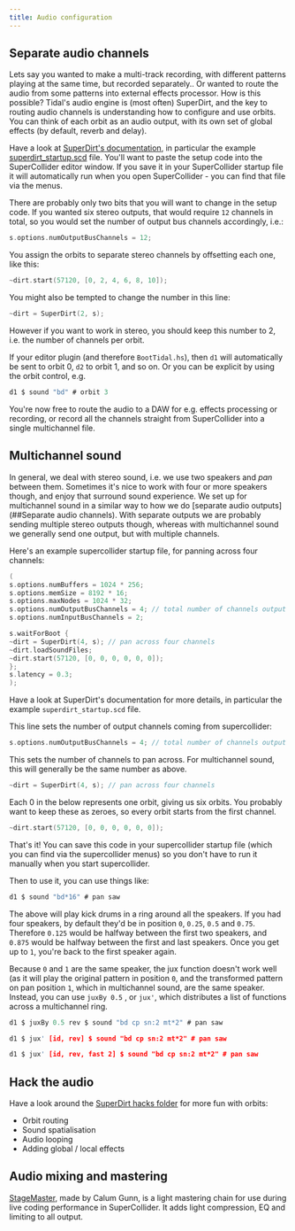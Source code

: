 ```yaml
---
title: Audio configuration
---
```


## Separate audio channels 

Lets say you wanted to make a multi-track recording, with different patterns playing at the same time, but recorded separately.. Or wanted to route the audio from some patterns into external effects processor. How is this possible? Tidal's audio engine is (most often) SuperDirt, and the key to routing audio channels is understanding how to configure and use orbits. You can think of each orbit as an audio output, with its own set of global effects (by default, reverb and delay).

Have a look at [SuperDirt's documentation](https://github.com/musikinformatik/SuperDirt), in particular the example
[superdirt_startup.scd](https://github.com/musikinformatik/SuperDirt/blob/develop/superdirt_startup.scd)
file. You'll want to paste the setup code into the SuperCollider editor
window. If you save it in your SuperCollider startup file it will
automatically run when you open SuperCollider - you can find that file
via the menus.

There are probably only two bits that you will want to change in the
setup code. If you wanted six stereo outputs, that would require `12`
channels in total, so you would set the number of output bus channels
accordingly, i.e.:
```c
s.options.numOutputBusChannels = 12;
```

You assign the orbits to separate stereo channels by offsetting each
one, like this:
```c
~dirt.start(57120, [0, 2, 4, 6, 8, 10]);
```
You might also be tempted to change the number in this line:

```c
~dirt = SuperDirt(2, s);
```

However if you want to work in stereo, you should keep this number to 2,
i.e. the number of channels per orbit.

If your editor plugin (and therefore ```BootTidal.hs```), then `d1` will automatically be sent to orbit 0, `d2` to orbit 1, and so on. Or you can be explicit by using the orbit control, e.g.
```c
d1 $ sound "bd" # orbit 3
```

You're now free to route the audio to a DAW for e.g. effects processing
or recording, or record all the channels straight from SuperCollider
into a single multichannel file. 

## Multichannel sound

In general, we deal with stereo sound, i.e. we use two speakers and *pan* between them. Sometimes it's nice to work with four or more speakers though, and enjoy that surround sound experience. We set up for multichannel sound in a similar way to how we do [separate audio outputs](##Separate audio channels). With separate outputs we are probably sending multiple stereo outputs though, whereas with multichannel sound we generally send one output, but with multiple channels.

Here's an example supercollider startup file, for panning across four channels:


```c
(
s.options.numBuffers = 1024 * 256;
s.options.memSize = 8192 * 16;
s.options.maxNodes = 1024 * 32;
s.options.numOutputBusChannels = 4; // total number of channels output 
s.options.numInputBusChannels = 2;

s.waitForBoot {
~dirt = SuperDirt(4, s); // pan across four channels
~dirt.loadSoundFiles;
~dirt.start(57120, [0, 0, 0, 0, 0, 0]);
};
s.latency = 0.3;
);
```

Have a look at SuperDirt's documentation for more details, in particular the example `superdirt_startup.scd` file.

This line sets the number of output channels coming from supercollider:

```c
s.options.numOutputBusChannels = 4; // total number of channels output 
```

This sets the number of channels to pan across. For multichannel sound, this will generally be the same number as above.

```c
~dirt = SuperDirt(4, s); // pan across four channels
```

Each 0 in the below represents one orbit, giving us six orbits. You probably want to keep these as zeroes, so every orbit starts from the first channel.

```c
~dirt.start(57120, [0, 0, 0, 0, 0, 0]);
```

That's it! You can save this code in your supercollider startup file (which you can find via the supercollider menus) so you don't have to run it manually when you start supercollider.

Then to use it, you can use things like:

```c
d1 $ sound "bd*16" # pan saw
```

The above will play kick drums in a ring around all the speakers. If you had four speakers, by default they'd be in position `0`, `0.25`, `0.5` and `0.75`. Therefore `0.125` would be halfway between the first two speakers, and `0.875` would be halfway between the first and last speakers. Once you get up to `1`, you're back to the first speaker again.

Because `0` and `1` are the same speaker, the jux function doesn't work well (as it will play the original pattern in position `0`, and the transformed pattern on pan position `1`, which in multichannel sound, are the same speaker. Instead, you can use `juxBy 0.5` , or `jux'`, which distributes a list of functions across a multichannel ring.

```c
d1 $ juxBy 0.5 rev $ sound "bd cp sn:2 mt*2" # pan saw

d1 $ jux' [id, rev] $ sound "bd cp sn:2 mt*2" # pan saw

d1 $ jux' [id, rev, fast 2] $ sound "bd cp sn:2 mt*2" # pan saw
```

## Hack the audio

Have a look around the [SuperDirt hacks
folder](https://github.com/musikinformatik/SuperDirt/tree/master/hacks)
for more fun with orbits:
* Orbit routing
* Sound spatialisation
* Audio looping
* Adding global / local effects

## Audio mixing and mastering

[StageMaster](https://github.com/calumgunn/StageMaster), made by Calum Gunn, is a light mastering chain for use during live coding performance in SuperCollider. It adds light compression, EQ and limiting to all output.
